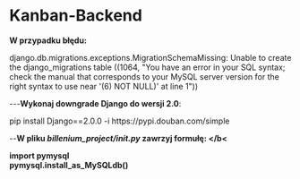# Kanban-Backend

<b>W przypadku błędu:</b>
<p>django.db.migrations.exceptions.MigrationSchemaMissing: 
Unable to create the django_migrations table ((1064, "You have an error in your SQL syntax;
check the manual that corresponds to your MySQL server version for the right syntax to use near '(6) NOT NULL)' at line 1"))</p>

---<b>Wykonaj downgrade Django do wersji 2.0</b>:
<p>pip install Django==2.0.0 -i https://pypi.douban.com/simple</p> 

--<b>W pliku <i>billenium_project/__init__.py</i> zawrzyj formułę: </b<
<p>import pymysql
  <br>pymysql.install_as_MySQLdb()</p>
